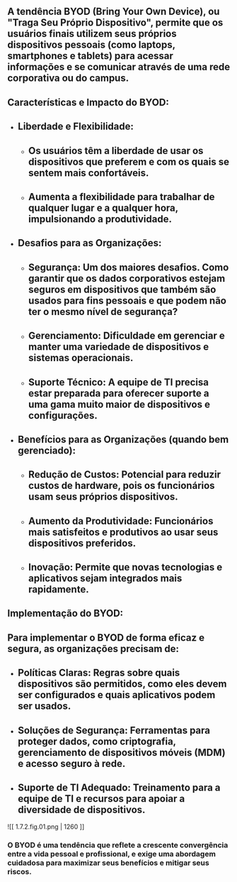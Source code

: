 ## A tendência **BYOD (Bring Your Own Device)**, ou "Traga Seu Próprio Dispositivo", permite que os usuários finais utilizem seus próprios dispositivos pessoais (como laptops, smartphones e tablets) para acessar informações e se comunicar através de uma rede corporativa ou do campus.

## Características e Impacto do BYOD:

* ## **Liberdade e Flexibilidade:**
    * ## Os usuários têm a liberdade de usar os dispositivos que preferem e com os quais se sentem mais confortáveis.
    * ## Aumenta a flexibilidade para trabalhar de qualquer lugar e a qualquer hora, impulsionando a produtividade.
* ## **Desafios para as Organizações:**
    * ## **Segurança:** Um dos maiores desafios. Como garantir que os dados corporativos estejam seguros em dispositivos que também são usados para fins pessoais e que podem não ter o mesmo nível de segurança?
    * ## **Gerenciamento:** Dificuldade em gerenciar e manter uma variedade de dispositivos e sistemas operacionais.
    * ## **Suporte Técnico:** A equipe de TI precisa estar preparada para oferecer suporte a uma gama muito maior de dispositivos e configurações.
* ## **Benefícios para as Organizações (quando bem gerenciado):**
    * ## **Redução de Custos:** Potencial para reduzir custos de hardware, pois os funcionários usam seus próprios dispositivos.
    * ## **Aumento da Produtividade:** Funcionários mais satisfeitos e produtivos ao usar seus dispositivos preferidos.
    * ## **Inovação:** Permite que novas tecnologias e aplicativos sejam integrados mais rapidamente.
## Implementação do BYOD:

## Para implementar o BYOD de forma eficaz e segura, as organizações precisam de:
* ## **Políticas Claras:** Regras sobre quais dispositivos são permitidos, como eles devem ser configurados e quais aplicativos podem ser usados.
* ## **Soluções de Segurança:** Ferramentas para proteger dados, como criptografia, gerenciamento de dispositivos móveis (MDM) e acesso seguro à rede.
* ## **Suporte de TI Adequado:** Treinamento para a equipe de TI e recursos para apoiar a diversidade de dispositivos.

![[ 1.7.2.fig.01.png | 1260 ]]
### O BYOD é uma tendência que reflete a crescente convergência entre a vida pessoal e profissional, e exige uma abordagem cuidadosa para maximizar seus benefícios e mitigar seus riscos.
